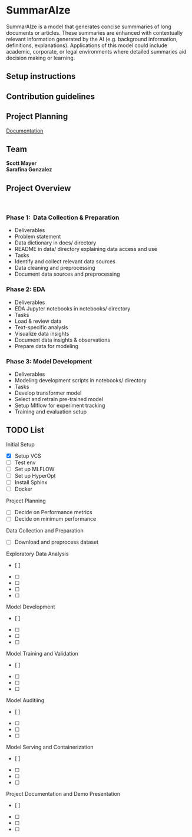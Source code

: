# SummarAIze
SummarAIze is a model that generates concise summmaries of long documents or articles. These summaries are enhanced with contextually relevant information generated by the AI (e.g. background information, definitions, explanations). Applications of this model could include academic, corporate, or legal environments where detailed summaries aid decision making or learning.

## Setup instructions


## Contribution guidelines

## Project Planning
[Documentation](docs/README.md)


## Team
**Scott Mayer**  
**Sarafina Gonzalez**

## Project Overview
 
### Phase 1:  Data Collection & Preparation
- Deliverables
- Problem statement
- Data dictionary in docs/ directory
- README in data/ directory explaining data access and use
- Tasks
- Identify and collect relevant data sources
- Data cleaning and preprocessing
- Document data sources and preprocessing
 
### Phase 2: EDA
- Deliverables
- EDA Jupyter notebooks in notebooks/ directory
- Tasks
- Load & review data
- Text-specific analysis
- Visualize data insights
- Document data insights & observations
- Prepare data for modeling
 
### Phase 3: Model Development
- Deliverables
- Modeling development scripts in notebooks/ directory
- Tasks
- Develop transformer model
- Select and retrain pre-trained model
- Setup Mlflow for experiment tracking
- Training and evaluation setup


## TODO List

Initial Setup 
- [x] Setup VCS 
- [ ] Test env 
- [ ] Set up MLFLOW 
- [ ] Set up HyperOpt
- [ ] Install Sphinx 
- [ ] Docker 

Project Planning 
- [ ] Decide on Performance metrics  
- [ ] Decide on minimum performance  

Data Collection and Preparation 
- [ ] Download and preprocess dataset 

Exploratory Data Analysis
- [ ] 
- [ ] 
- [ ] 
- [ ] 
- [ ]

Model Development
- [ ] 
- [ ]
- [ ]
- [ ]

Model Training and Validation
- [ ] 
- [ ]
- [ ] 
- [ ]

Model Auditiing
- [ ]
- [ ]
- [ ]
- [ ]

Model Serving and Containerization 
- [ ]
- [ ]
- [ ]
- [ ]

Project Documentation and Demo Presentation 
- [ ]
- [ ]
- [ ]
- [ ]



